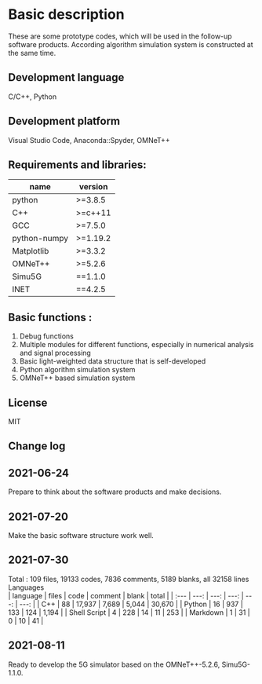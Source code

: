 # Basic description
These are some prototype codes, which will be used in the follow-up software products. According 
algorithm simulation system is constructed at the same time.

## Development language
C/C++, Python

## Development platform
Visual Studio Code, Anaconda::Spyder, OMNeT++

## Requirements and libraries:
| name         | version  |
|--------------|----------|
| python       | >=3.8.5  |
| C++          | >=c++11  |
| GCC          | >=7.5.0  |
| python-numpy | >=1.19.2 |
| Matplotlib   | >=3.3.2  |
| OMNeT++      | >=5.2.6  |
| Simu5G       | ==1.1.0  |
| INET         | ==4.2.5  |

## Basic functions :
1. Debug functions
2. Multiple modules for different functions, especially in numerical analysis and signal processing
3. Basic light-weighted data structure that is self-developed
4. Python algorithm simulation system
5. OMNeT++ based simulation system

## License
MIT

## Change log
## 2021-06-24
Prepare to think about the software products and make decisions.

## 2021-07-20
Make the basic software structure work well.

## 2021-07-30
Total : 109 files,  19133 codes, 7836 comments, 5189 blanks, all 32158 lines<br>
Languages<br>
| language | files | code | comment | blank | total |
| :--- | ---: | ---: | ---: | ---: | ---: |
| C++ | 88 | 17,937 | 7,689 | 5,044 | 30,670 |
| Python | 16 | 937 | 133 | 124 | 1,194 |
| Shell Script | 4 | 228 | 14 | 11 | 253 |
| Markdown | 1 | 31 | 0 | 10 | 41 |

## 2021-08-11
Ready to develop the 5G simulator based on the OMNeT++-5.2.6, Simu5G-1.1.0.

